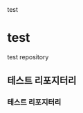 <link href="style.css" rel="stylesheet"/>

<div>
  test
</div>


# test


test repository
## 테스트 리포지터리
### 테스트 리포지터리
